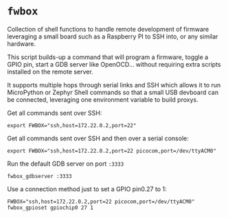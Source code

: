 # `fwbox`

Collection of shell functions to handle remote development of firmware leveraging
a small board such as a Raspberry PI to SSH into, or any similar hardware.

This script builds-up a command that will program a firmware, toggle a GPIO pin,
start a GDB server like OpenOCD... without requiring extra scripts installed
on the remote server.

It supports multiple hops through serial links and SSH which allows it to run
MicroPython or Zephyr Shell commands so that a small USB devboard can be
connected, leveraging one environment variable to build proxys.

Get all commands sent over SSH:

```
export FWBOX="ssh,host=172.22.0.2,port=22"
```

Get all commands sent over SSH and then over a serial console:

```
export FWBOX="ssh,host=172.22.0.2,port=22 picocom,port=/dev/ttyACM0"
```

Run the default GDB server on port `:3333`

```
fwbox_gdbserver :3333
```

Use a connection method just to set a GPIO pin0.27 to 1:

```
FWBOX="ssh,host=172.22.0.2,port=22 picocom,port=/dev/ttyACM0" fwbox_gpioset gpiochip0 27 1
```
